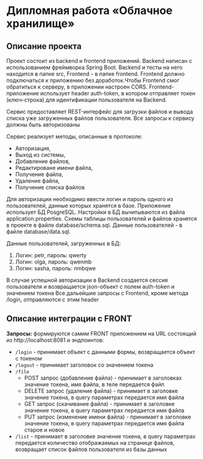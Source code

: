 # Дипломная работа «Облачное хранилище»


## Описание проекта
Проект состоит из backend и frontend приложений. Backend написан с использованием фреймворка Spring Boot. Backend и тесты на него находится в папке src, 
Frontend - в папке frontend. Frontend должно подключаться к приложению без доработок.Чтобы Frontend смог обратиться к серверу, в приложении настроен CORS.
Frontend-приложение использует header auth-token, в котором отправляет токен (ключ-строка) для идентификации пользователя на Backend.

Сервис предоставляет REST-интерфейс для загрузки файлов и вывода списка уже загруженных файлов пользователя. 
Все запросы к сервису должны быть авторизованы

Сервис реализует методы, описанные в протоколе:
- Авторизация,
- Выход из системы,
- Добавление файлов,
- Редактироване имени файла,
- Получение файла,
- Удаление файла,
- Получение списка файлов
  
Для авторизации необходимо ввести логин и пароль одного из пользователей, данные которых хранятся в базе. Приложение использует БД PosgreSQL. Настройки в БД
вычитываются из файла application.properties. Схемы таблицы пользователей и файлов хранятся в проекте в файле database/schema.sql. Данные пользователей - в файле database/data.sql.

Данные пользователей, загруженных в БД:
1. Логин: petr, пароль: qwerty
1. Логин: olga, пароль: qwenmb
1. Логин: sasha, пароль: nmbqwe

В случае успешной авторизации в Backend создается сессия пользователя и возвращается json-объект с полем auth-token и значением токена
Все дальейшие запросы с Frontend, кроме метода /login, отправляются с этим header

## Описание интеграции с FRONT
**Запросы:** формируются самим FRONT приложением на URL состоящий из http://localhost:8081 и эндпоинтов:

- `/login` - принимает объект с данными формы, возвращается объект с токеном
- `/logout` - принимает заголовок со значением токена
- `/file` 
  * POST запрос (добавление файла) - принимает в заголовках значение токена, имя файла, в теле передается файл
  * DELETE запрос (удаление файла) - принимает в заголовке значение токена, в query параметрах передается имя файла
  * GET запрос (скачивание файла) -  принимает в заголовке значение токена, в query параметрах передается имя файла
  * PUT запрос (изменение имени файла) - принимает в заголовке значение токена, в query параметрах передается имя файла старое и новое
- `/list` - принимает в заголовке значение токена, в query параметрах передается количество отображаемых на странице файлов, возвращает список файлов пользователя из базы данных
